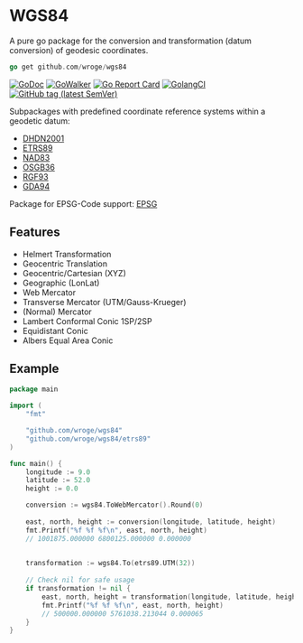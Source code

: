 # WGS84

A pure go package for the conversion and transformation (datum conversion) of geodesic coordinates.

```go
go get github.com/wroge/wgs84
```

[![GoDoc](http://img.shields.io/badge/godoc-reference-5272B4.svg?style=flat-square)](https://godoc.org/github.com/wroge/wgs84)
[![GoWalker](https://img.shields.io/badge/Go_Walker-Doc-blue.svg?style=flat-square)](https://gowalker.org/github.com/wroge/wgs84)
[![Go Report Card](https://goreportcard.com/badge/github.com/wroge/wgs84?style=flat-square)](https://goreportcard.com/report/github.com/wroge/wgs84)
[![GolangCI](https://golangci.com/badges/github.com/wroge/wgs84.svg)](https://golangci.com/r/github.com/wroge/wgs84)
[![GitHub tag (latest SemVer)](https://img.shields.io/github/tag/wroge/wgs84.svg?style=social)](https://github.com/wroge/wgs84/tags)

Subpackages with predefined coordinate reference systems within a geodetic datum:

- [DHDN2001](https://github.com/wroge/wgs84/tree/master/dhdn2001)
- [ETRS89](https://github.com/wroge/wgs84/tree/master/etrs89)
- [NAD83](https://github.com/wroge/wgs84/tree/master/nad83)
- [OSGB36](https://github.com/wroge/wgs84/tree/master/osgb36)
- [RGF93](https://github.com/wroge/wgs84/tree/master/rgf93)
- [GDA94](https://github.com/wroge/wgs84/tree/master/gda94)

Package for EPSG-Code support: [EPSG](https://github.com/wroge/wgs84/tree/master/epsg)

## Features

- Helmert Transformation
- Geocentric Translation
- Geocentric/Cartesian (XYZ)
- Geographic (LonLat)
- Web Mercator
- Transverse Mercator (UTM/Gauss-Krueger)
- (Normal) Mercator
- Lambert Conformal Conic 1SP/2SP
- Equidistant Conic
- Albers Equal Area Conic

## Example

```go
package main

import (
	"fmt"

	"github.com/wroge/wgs84"
	"github.com/wroge/wgs84/etrs89"
)

func main() {
	longitude := 9.0
	latitude := 52.0
	height := 0.0

	conversion := wgs84.ToWebMercator().Round(0)
	
	east, north, height := conversion(longitude, latitude, height)
	fmt.Printf("%f %f %f\n", east, north, height)
	// 1001875.000000 6800125.000000 0.000000
	

	transformation := wgs84.To(etrs89.UTM(32))
	
	// Check nil for safe usage
	if transformation != nil {
		east, north, height = transformation(longitude, latitude, height)
		fmt.Printf("%f %f %f\n", east, north, height)
		// 500000.000000 5761038.213044 0.000065
	}
}
```

